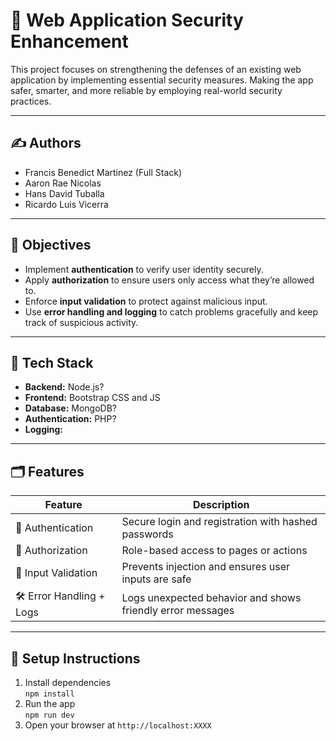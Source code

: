 # 🔐 Web Application Security Enhancement

This project focuses on strengthening the defenses of an existing web application by implementing essential security measures.
Making the app safer, smarter, and more reliable by employing real-world security practices.

---

## ✍️ Authors

- Francis Benedict Martinez (Full Stack)
- Aaron Rae Nicolas
- Hans David Tuballa
- Ricardo Luis Vicerra

---

## 🌟 Objectives

- Implement **authentication** to verify user identity securely.
- Apply **authorization** to ensure users only access what they’re allowed to.
- Enforce **input validation** to protect against malicious input.
- Use **error handling and logging** to catch problems gracefully and keep track of suspicious activity.

---

## 🧰 Tech Stack

- **Backend:** Node.js?
- **Frontend:** Bootstrap CSS and JS
- **Database:** MongoDB?
- **Authentication:** PHP?
- **Logging:** 

---

## 🗂️ Features

| Feature                | Description                                                  |
|------------------------|--------------------------------------------------------------|
| 🔐 Authentication       | Secure login and registration with hashed passwords         |
| 🛂 Authorization         | Role-based access to pages or actions                       |
| 🧼 Input Validation      | Prevents injection and ensures user inputs are safe         |
| 🛠️ Error Handling + Logs | Logs unexpected behavior and shows friendly error messages   |

---

## 🧪 Setup Instructions

1. Install dependencies  
   `npm install`
2. Run the app  
   `npm run dev`
3. Open your browser at `http://localhost:XXXX`
